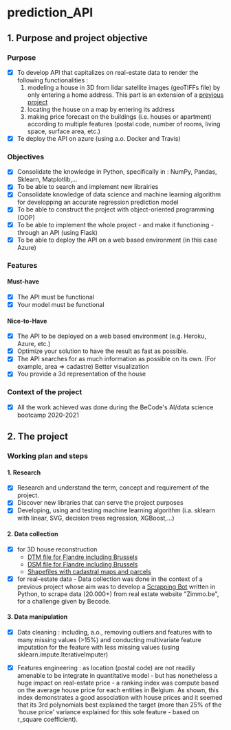# prediction_API
 
## 1. Purpose and project objective 

### Purpose 
- [x] To develop API that capitalizes on real-estate data to render the following functionalities :
  1. modeling a house in 3D from lidar satellite images (geoTIFFs file) by only entering a home address. This part is an extension of a [previous project](https://github.com/jcmeunier77/House_3D_API)
  2. locating the house on a map by entering its address 
  3. making price forecast on the buildings (i.e. houses or apartment) according to multiple features (postal code, number of rooms, living space, surface area, etc.)
- [x] Te deploy the API on azure (using a.o. Docker and Travis) 

### Objectives 

- [x] Consolidate the knowledge in Python, specifically in : NumPy, Pandas, Sklearn, Matplotlib,...
- [x] To be able to search and implement new librairies
- [x] Consolidate knowledge of data science and machine learning algorithm for developping an accurate regression prediction model
- [x] To be able to construct the project with object-oriented programming (OOP)
- [x] To be able to implement the whole project - and make it functioning -  through an API (using Flask)
- [x] To be able to deploy the API on a web based environment (in this case Azure)

### Features 
#### Must-have 
- [x] The API must be functional
- [x] Your model must be functional

#### Nice-to-Have
- [x] The API to be deployed on a web based environment (e.g. Heroku, Azure, etc.)
- [x] Optimize your solution to have the result as fast as possible.
- [x] The API searches for as much information as possible on its own. (For example, area => cadastre)
Better visualization
- [x] You provide a 3d representation of the house

### Context of the project 
- [x] All the work achieved was done during the BeCode's AI/data science bootcamp 2020-2021

## 2. The project 
### Working plan and steps 
#### 1. Research 
- [x] Research and understand the term, concept and requirement of the project.
- [x] Discover new libraries that can serve the project purposes 
- [x] Developing, using and testing machine learning algorithm (i.a. sklearn with linear, SVG, decision trees regression, XGBoost,...)

#### 2. Data collection 
- [x] for 3D house reconstruction 
  - [DTM file for Flandre including Brussels](http://bit.ly/DTM_Flandre)
  - [DSM file for Flandre including Brussels](http://bit.ly/DSM_Flandre)
  - [Shapefiles with cadastral maps and parcels](https://eservices.minfin.fgov.be/myminfin-web/pages/cadastral-plans?_ga=2.167466685.225309318.1604313780-388788923.1602907232)
- [x] for real-estate data 
      - Data collection was done in the context of a previous project whose aim was to develop a [Scrapping Bot](https://github.com/jcmeunier77/bot-scrape-zimmo) written in Python, to scrape data (20.000+) from real estate website "Zimmo.be", for a challenge given by Becode.
      
#### 3. Data manipulation 
- [x] Data cleaning : including, a.o., removing outliers and features with to many missing values (>15%) and conducting multivariate feature imputation for the feature with less missing values (using sklearn.impute.IterativeImputer)

- [x] Features engineering : as location (postal code) are not readily amenable to be integrate in quantitative model - but has nonetheless a huge impact on real-estate price - a ranking index was compute based on the average house price for each entities in Belgium. As shown, this index demonstrates a good association with house prices and it seemed that its 3rd polynomials best explained the target (more than 25% of the 'house price' variance explained for this sole feature - based on r_square coefficient).    


